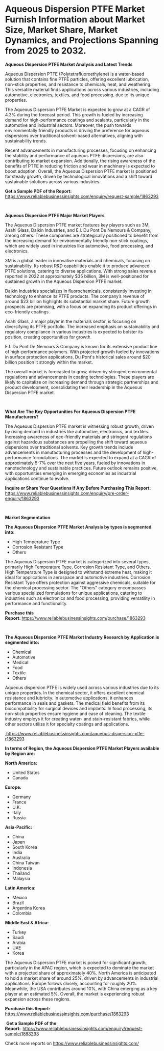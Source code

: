 <p><h1>Aqueous Dispersion PTFE Market Furnish Information about Market Size, Market Share, Market Dynamics, and Projections Spanning from 2025 to 2032.</h1></p><p><strong>Aqueous Dispersion PTFE Market Analysis and Latest Trends</strong></p>
<p><p>Aqueous Dispersion PTFE (Polytetrafluoroethylene) is a water-based solution that contains fine PTFE particles, offering excellent lubrication, non-stick properties, and resistance to chemicals, heat, and weathering. This versatile material finds applications across various industries, including automotive, electronics, textiles, and food processing, due to its unique properties.</p><p>The Aqueous Dispersion PTFE Market is expected to grow at a CAGR of 4.3% during the forecast period. This growth is fueled by increasing demand for high-performance coatings and sealants, particularly in the automotive and industrial sectors. Moreover, the push towards environmentally friendly products is driving the preference for aqueous dispersions over traditional solvent-based alternatives, aligning with sustainability trends. </p><p>Recent advancements in manufacturing processes, focusing on enhancing the stability and performance of aqueous PTFE dispersions, are also contributing to market expansion. Additionally, the rising awareness of the benefits of PTFE in reducing friction and wear in machinery is expected to boost adoption. Overall, the Aqueous Dispersion PTFE market is positioned for steady growth, driven by technological innovations and a shift toward sustainable solutions across various industries.</p></p>
<p><strong>Get a Sample PDF of the Report:&nbsp;</strong> <a href="https://www.reliablebusinessinsights.com/enquiry/request-sample/1863293?utm_campaign=39&utm_medium=2&utm_source=Github&utm_content=ia&utm_term=04022025&utm_id=aqueous-dispersion-ptfe">https://www.reliablebusinessinsights.com/enquiry/request-sample/1863293</a></p>
<p>&nbsp;</p>
<p><strong>Aqueous Dispersion PTFE Major Market Players</strong></p>
<p><p>The Aqueous Dispersion PTFE market features key players such as 3M, Asahi Glass, Daikin Industries, and E.I. Du Pont De Nemours & Company, among others. These companies are strategically positioned to benefit from the increasing demand for environmentally friendly non-stick coatings, which are widely used in industries like automotive, food processing, and electronics.</p><p>3M is a global leader in innovative materials and chemicals, focusing on sustainability. Its robust R&D capabilities enable it to produce advanced PTFE solutions, catering to diverse applications. With strong sales revenue reported in 2022 at approximately $35 billion, 3M is well-positioned for sustained growth in the Aqueous Dispersion PTFE market.</p><p>Daikin Industries specializes in fluorochemicals, consistently investing in technology to enhance its PTFE products. The company’s revenue of around $23 billion highlights its substantial market share. Future growth prospects are promising, with a focus on expanding its product offerings in eco-friendly coatings.</p><p>Asahi Glass, a major player in the materials sector, is focusing on diversifying its PTFE portfolio. The increased emphasis on sustainability and regulatory compliance in various industries is expected to bolster its position, creating opportunities for growth.</p><p>E.I. Du Pont De Nemours & Company is known for its extensive product line of high-performance polymers. With projected growth fueled by innovations in surface protection applications, Du Pont's historical sales around $20 billion position it strongly within the market.</p><p>The overall market is forecasted to grow, driven by stringent environmental regulations and advancements in coating technologies. These players are likely to capitalize on increasing demand through strategic partnerships and product development, consolidating their leadership in the Aqueous Dispersion PTFE market.</p></p>
<p>&nbsp;</p>
<p><strong>What Are The Key Opportunities For Aqueous Dispersion PTFE Manufacturers?</strong></p>
<p><p>The Aqueous Dispersion PTFE market is witnessing robust growth, driven by rising demand in industries like automotive, electronics, and textiles. Increasing awareness of eco-friendly materials and stringent regulations against hazardous substances are propelling the shift toward aqueous dispersions over traditional solvents. Key growth trends include advancements in manufacturing processes and the development of high-performance formulations. The market is expected to expand at a CAGR of approximately 5-7% over the next five years, fueled by innovations in nanotechnology and sustainable practices. Future outlook remains positive, with opportunities emerging in emerging economies as industrial applications continue to evolve.</p></p>
<p><strong>Inquire or Share Your Questions If Any Before Purchasing This Report:</strong> <a href="https://www.reliablebusinessinsights.com/enquiry/pre-order-enquiry/1863293?utm_campaign=39&utm_medium=2&utm_source=Github&utm_content=ia&utm_term=04022025&utm_id=aqueous-dispersion-ptfe">https://www.reliablebusinessinsights.com/enquiry/pre-order-enquiry/1863293</a></p>
<p>&nbsp;</p>
<p><strong>Market Segmentation</strong></p>
<p><strong>The Aqueous Dispersion PTFE Market Analysis by types is segmented into:</strong></p>
<p><ul><li>High Temperature Type</li><li>Corrosion Resistant Type</li><li>Others</li></ul></p>
<p><p>The Aqueous Dispersion PTFE market is categorized into several types, primarily High Temperature Type, Corrosion Resistant Type, and Others. High Temperature Type is designed to withstand extreme heat, making it ideal for applications in aerospace and automotive industries. Corrosion Resistant Type offers protection against aggressive chemicals, suitable for the chemical processing sector. The "Others" category encompasses various specialized formulations for unique applications, catering to industries such as electronics and food processing, providing versatility in performance and functionality.</p></p>
<p><strong>Purchase this Report:&nbsp;</strong><a href="https://www.reliablebusinessinsights.com/purchase/1863293?utm_campaign=39&utm_medium=2&utm_source=Github&utm_content=ia&utm_term=04022025&utm_id=aqueous-dispersion-ptfe">https://www.reliablebusinessinsights.com/purchase/1863293</a></p>
<p>&nbsp;</p>
<p><strong>The Aqueous Dispersion PTFE Market Industry Research by Application is segmented into:</strong></p>
<p><ul><li>Chemical</li><li>Automotive</li><li>Medical</li><li>Food</li><li>Textile</li><li>Others</li></ul></p>
<p><p>Aqueous dispersion PTFE is widely used across various industries due to its unique properties. In the chemical sector, it offers excellent chemical resistance and lubricity. In automotive applications, it enhances performance in seals and gaskets. The medical field benefits from its biocompatibility for surgical devices and implants. In food processing, its non-stick properties ensure hygiene and ease of cleaning. The textile industry employs it for creating water- and stain-resistant fabrics, while other sectors utilize it for specialty coatings and applications.</p></p>
<p><a href="https://www.reliablebusinessinsights.com/aqueous-dispersion-ptfe-r1863293?utm_campaign=39&utm_medium=2&utm_source=Github&utm_content=ia&utm_term=04022025&utm_id=aqueous-dispersion-ptfe">&nbsp;https://www.reliablebusinessinsights.com/aqueous-dispersion-ptfe-r1863293</a></p>
<p><strong>In terms of Region, the Aqueous Dispersion PTFE Market Players available by Region are:</strong></p>
<p>
    <p> <strong> North America: </strong>
        <ul>
            <li>United States</li>
            <li>Canada</li>
        </ul>
        </p> 
    <p> <strong> Europe: </strong>
        <ul>
            <li>Germany</li>
            <li>France</li>
            <li>U.K.</li>
            <li>Italy</li>
            <li>Russia</li>
        </ul>
        </p> 
    <p> <strong> Asia-Pacific: </strong>
        <ul>
            <li>China</li>
            <li>Japan</li>
            <li>South Korea</li>
            <li>India</li>
            <li>Australia</li>
            <li>China Taiwan</li>
            <li>Indonesia</li>
            <li>Thailand</li>
            <li>Malaysia</li>
        </ul>
        </p> 
    <p> <strong> Latin America: </strong>
        <ul>
            <li>Mexico</li>
            <li>Brazil</li>
            <li>Argentina Korea</li>
            <li>Colombia</li>
        </ul>
        </p> 
    <p> <strong> Middle East & Africa: </strong>
        <ul>
            <li>Turkey</li>
            <li>Saudi</li>
            <li>Arabia</li>
            <li>UAE</li>
            <li>Korea</li>
        </ul>
    </p>
    </p>
<p><p>The Aqueous Dispersion PTFE market is poised for significant growth, particularly in the APAC region, which is expected to dominate the market with a projected share of approximately 40%. North America is anticipated to hold a market share of around 25%, driven by advancements in industrial applications. Europe follows closely, accounting for roughly 20%. Meanwhile, the USA contributes around 10%, with China emerging as a key player at an estimated 5%. Overall, the market is experiencing robust expansion across these regions.</p></p>
<p><strong>Purchase this Report: </strong><a href="https://www.reliablebusinessinsights.com/purchase/1863293?utm_campaign=39&utm_medium=2&utm_source=Github&utm_content=ia&utm_term=04022025&utm_id=aqueous-dispersion-ptfe">https://www.reliablebusinessinsights.com/purchase/1863293</a></p>
<p>&nbsp;<strong>Get a Sample PDF of the Report:&nbsp;&nbsp;</strong><a href="https://www.reliablebusinessinsights.com/enquiry/request-sample/1863293?utm_campaign=39&utm_medium=2&utm_source=Github&utm_content=ia&utm_term=04022025&utm_id=aqueous-dispersion-ptfe">https://www.reliablebusinessinsights.com/enquiry/request-sample/1863293</a></p>
<p><strong></strong></p>
<p>Check more reports on <a href="https://www.reliablebusinessinsights.com/?utm_campaign=39&utm_medium=2&utm_source=Github&utm_content=ia&utm_term=04022025&utm_id=aqueous-dispersion-ptfe">https://www.reliablebusinessinsights.com/</a></p>